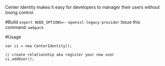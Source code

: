 Center identity makes it easy for developers to manager their users without losing control.

#Build
`export NODE_OPTIONS=--openssl-legacy-provider`
Issue this command:
`webpack`

#Usage
```
var ci = new CenterIdentity();

// create relationship aka register your new user
ci.addUser();
```